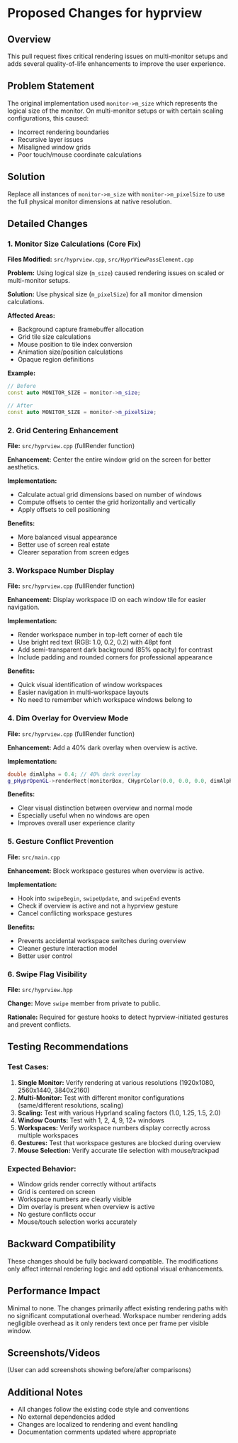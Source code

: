 # Proposed Changes for hyprview

## Overview
This pull request fixes critical rendering issues on multi-monitor setups and adds several quality-of-life enhancements to improve the user experience.

## Problem Statement
The original implementation used `monitor->m_size` which represents the logical size of the monitor. On multi-monitor setups or with certain scaling configurations, this caused:
- Incorrect rendering boundaries
- Recursive layer issues
- Misaligned window grids
- Poor touch/mouse coordinate calculations

## Solution
Replace all instances of `monitor->m_size` with `monitor->m_pixelSize` to use the full physical monitor dimensions at native resolution.

## Detailed Changes

### 1. Monitor Size Calculations (Core Fix)
**Files Modified:** `src/hyprview.cpp`, `src/HyprViewPassElement.cpp`

**Problem:** Using logical size (`m_size`) caused rendering issues on scaled or multi-monitor setups.

**Solution:** Use physical size (`m_pixelSize`) for all monitor dimension calculations.

**Affected Areas:**
- Background capture framebuffer allocation
- Grid tile size calculations
- Mouse position to tile index conversion
- Animation size/position calculations
- Opaque region definitions

**Example:**
```cpp
// Before
const auto MONITOR_SIZE = monitor->m_size;

// After
const auto MONITOR_SIZE = monitor->m_pixelSize;
```

### 2. Grid Centering Enhancement
**File:** `src/hyprview.cpp` (fullRender function)

**Enhancement:** Center the entire window grid on the screen for better aesthetics.

**Implementation:**
- Calculate actual grid dimensions based on number of windows
- Compute offsets to center the grid horizontally and vertically
- Apply offsets to cell positioning

**Benefits:**
- More balanced visual appearance
- Better use of screen real estate
- Clearer separation from screen edges

### 3. Workspace Number Display
**File:** `src/hyprview.cpp` (fullRender function)

**Enhancement:** Display workspace ID on each window tile for easier navigation.

**Implementation:**
- Render workspace number in top-left corner of each tile
- Use bright red text (RGB: 1.0, 0.2, 0.2) with 48pt font
- Add semi-transparent dark background (85% opacity) for contrast
- Include padding and rounded corners for professional appearance

**Benefits:**
- Quick visual identification of window workspaces
- Easier navigation in multi-workspace layouts
- No need to remember which workspace windows belong to

### 4. Dim Overlay for Overview Mode
**File:** `src/hyprview.cpp` (fullRender function)

**Enhancement:** Add a 40% dark overlay when overview is active.

**Implementation:**
```cpp
double dimAlpha = 0.4; // 40% dark overlay
g_pHyprOpenGL->renderRect(monitorBox, CHyprColor(0.0, 0.0, 0.0, dimAlpha), {});
```

**Benefits:**
- Clear visual distinction between overview and normal mode
- Especially useful when no windows are open
- Improves overall user experience clarity

### 5. Gesture Conflict Prevention
**File:** `src/main.cpp`

**Enhancement:** Block workspace gestures when overview is active.

**Implementation:**
- Hook into `swipeBegin`, `swipeUpdate`, and `swipeEnd` events
- Check if overview is active and not a hyprview gesture
- Cancel conflicting workspace gestures

**Benefits:**
- Prevents accidental workspace switches during overview
- Cleaner gesture interaction model
- Better user control

### 6. Swipe Flag Visibility
**File:** `src/hyprview.hpp`

**Change:** Move `swipe` member from private to public.

**Rationale:** Required for gesture hooks to detect hyprview-initiated gestures and prevent conflicts.

## Testing Recommendations

### Test Cases:
1. **Single Monitor:** Verify rendering at various resolutions (1920x1080, 2560x1440, 3840x2160)
2. **Multi-Monitor:** Test with different monitor configurations (same/different resolutions, scaling)
3. **Scaling:** Test with various Hyprland scaling factors (1.0, 1.25, 1.5, 2.0)
4. **Window Counts:** Test with 1, 2, 4, 9, 12+ windows
5. **Workspaces:** Verify workspace numbers display correctly across multiple workspaces
6. **Gestures:** Test that workspace gestures are blocked during overview
7. **Mouse Selection:** Verify accurate tile selection with mouse/trackpad

### Expected Behavior:
- Window grids render correctly without artifacts
- Grid is centered on screen
- Workspace numbers are clearly visible
- Dim overlay is present when overview is active
- No gesture conflicts occur
- Mouse/touch selection works accurately

## Backward Compatibility
These changes should be fully backward compatible. The modifications only affect internal rendering logic and add optional visual enhancements.

## Performance Impact
Minimal to none. The changes primarily affect existing rendering paths with no significant computational overhead. Workspace number rendering adds negligible overhead as it only renders text once per frame per visible window.

## Screenshots/Videos
(User can add screenshots showing before/after comparisons)

## Additional Notes
- All changes follow the existing code style and conventions
- No external dependencies added
- Changes are localized to rendering and event handling
- Documentation comments updated where appropriate
